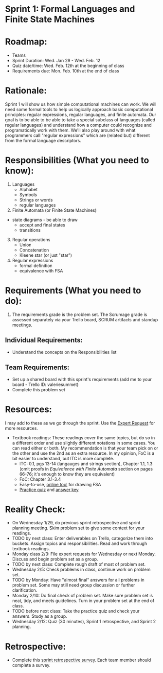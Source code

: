 # Sprint 1: Formal Languages and Finite State Machines

# Roadmap:
* Teams
* Sprint Duration: Wed. Jan 29 - Wed. Feb. 12
* Quiz date/time: Wed. Feb. 12th at the beginning of class
* Requirements due: Mon. Feb. 10th at the end of class

# Rationale: 
Sprint 1 will show us how simple computational machines can work.  We will need some formal tools to help us logically approach basic computational principles: regular expressions, regular languages, and finite automata.  Our goal is to be able to be able to take a special subclass of languages (called regular languages) and understand how a computer could recognize and programatically work with them.  We'll also play around with what programmers call "regular expressions" which are (related but) different from the formal language descriptors. 

# Responsibilities (What you need to know):
1. Languages
   * Alphabet
   * Symbols
   * Strings or words
   * regular languages
 2. Finite Automata (or Finite State Machines)
   * state diagrams - be able to draw
      * accept and final states
      * transitions
 3. Regular operations
    * Union
    * Concatenation
    * Kleene star (or just "star")
 4. Regular expressions
    * formal definition
    * equivalence with FSA
    
# Requirements (What you need to do):
1. The requirements grade is the problem set.  The Scrumage grade is assessed separately via your Trello board, SCRUM artifacts and standup meetings.

## Individual Requirements:
   * Understand the concepts on the Responsibilities list

## Team Requirements:
   * Set up a shared board with this sprint's requirements (add me to your board - Trello ID: valeriesummet)
   * Complete this problem set
   
# Resources:  
I may add to these as we go through the sprint.  Use the [Expert Request](https://rollins.co1.qualtrics.com/jfe/form/SV_0jNfbBpN1clDJfn?course=mat310s20&sprint=1) for more resources. 
   * Textbook readings: These readings cover the same topics, but do so in a different order and use slightly different notations in some cases.  You can read either or both.  My recommendation is that your team pick on or the other and use the 2nd as an extra resource.  In my opinion, FoC is a bit easier to understand, but ITC is more complete.
      * ITC: 0.1, pgs 13-14 (langauges and strings section), Chapter 1.1, 1.3 (omit proofs in *Equivalence with Finite Automata* section on pages 66-76; it's enough to know they are equivalent)
      * FoC: Chapter 3.1-3.4
      * Easy-to-use, [online tool](http://madebyevan.com/fsm/) for drawing FSA
      * [Practice quiz](./sprint1_practice_quiz.pdf) and [answer key](./sprint1_practice_quiz_ans.pdf)
   
# Reality Check:
  * On Wednesday 1/29, do previous sprint retrospective and sprint planning meeting.  Skim problem set to give some context for your readings.
  * TODO by next class:  Enter deliverables on Trello, categorize them into buckets.  Assign topics and responsibilities.  Read and work through textbook readings.
  * Monday class 2/3: File expert requests for Wednesday or next Monday.  Discuss and begin problem set as a group.
  * TODO by next class: Complete rough draft of most of problem set.  
  * Wednesday 2/5: Check problems in class, continue work on problem set.
  * TODO by Monday: Have "almost final" answers for all problems in problem set.  Some may still need group discussion or further clarification.
  * Monday 2/10: Do final check of problem set.  Make sure problem set is neat, tidy, and meets guidelines.  Turn in your problem set at the end of class.
  * TODO before next class: Take the practice quiz and check your answers.  Study as a group.  
  * Wednesday 2/12: Quiz (30 minutes), Sprint 1 retrospective, and Sprint 2 planning.

# Retrospective:
  * Complete this [sprint retrospective survey](https://rollins.co1.qualtrics.com/jfe/form/SV_3rAIzhpHFYbIixf?course=mat310s20&sprint=1).  Each team member should complete a survey.
